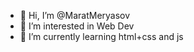 - 👋 Hi, I’m @MaratMeryasov
- 👀 I’m interested in Web Dev
- 🌱 I’m currently learning html+css and js

<!---
MaratMeryasov/MaratMeryasov is a ✨ special ✨ repository because its `README.md` (this file) appears on your GitHub profile.
You can click the Preview link to take a look at your changes.
--->
